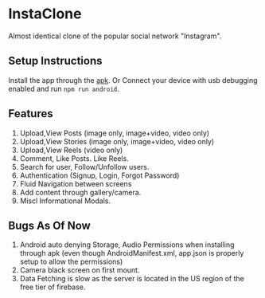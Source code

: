 # InstaClone

Almost identical clone of the popular social network "Instagram".

## Setup Instructions

Install the app through the [apk](https://www.dropbox.com/s/bgy75m8bd4q7czq/app-release.apk?dl=0).
Or
Connect your device with usb debugging enabled and run `npm run android`.


## Features
1) Upload,View Posts (image only, image+video, video only)
2) Upload,View Stories (image only, image+video, video only)
3) Upload,View Reels (video only)
4) Comment, Like Posts. Like Reels.
5) Search for user, Follow/Unfollow users.
6) Authentication (Signup, Login, Forgot Password)
7) Fluid Navigation between screens
8) Add content through gallery/camera.
9) Miscl Informational Modals.

## Bugs As Of Now
1) Android auto denying Storage, Audio Permissions when installing through apk (even though AndroidManifest.xml, app.json is properly setup to allow the permissions)
2) Camera black screen on first mount.
3) Data Fetching is slow as the server is located in the US region of the free tier of firebase.
